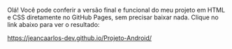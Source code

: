 Olá! Você pode conferir a versão final e funcional do meu projeto em HTML e CSS diretamente no GitHub Pages, sem precisar baixar nada. Clique no link abaixo para ver o resultado:

https://jeancaarlos-dev.github.io/Projeto-Android/
